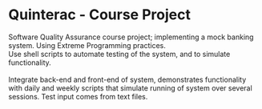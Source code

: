 Quinterac - Course Project
==========================
Software Quality Assurance course project; implementing a mock banking system. Using Extreme Programming practices.
<br>
Use shell scripts to automate testing of the system, and to simulate functionality.
<br>
<br>
Integrate back-end and front-end of system, demonstrates functionality with daily and weekly scripts that simulate running of system over several sessions. Test input comes from text files.
